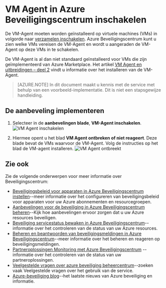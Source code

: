 <properties
   pageTitle="VM Agent in Azure Beveiligingscentrum inschakelen | Microsoft Azure"
   description="In dit document ziet u hoe u het implementeren van de aanbeveling Azure Beveiligingscentrum **VM-Agent inschakelen**."
   services="security-center"
   documentationCenter="na"
   authors="TerryLanfear"
   manager="MBaldwin"
   editor=""/>

<tags
   ms.service="security-center"
   ms.devlang="na"
   ms.topic="article"
   ms.tgt_pltfrm="na"
   ms.workload="na"
   ms.date="10/17/2016"
   ms.author="terrylan"/>

# <a name="enable-vm-agent-in-azure-security-center"></a>VM Agent in Azure Beveiligingscentrum inschakelen

De VM-Agent moeten worden geïnstalleerd op virtuele machines (VMs) in volgorde naar [verzamelen inschakelen](security-center-enable-data-collection.md).  Azure Beveiligingscentrum kunt u zien welke VMs vereisen de VM-Agent en wordt u aangeraden de VM-Agent op deze VMs in te schakelen.

De VM-Agent is al dan niet standaard geïnstalleerd voor VMs die zijn geïmplementeerd van Azure Marketplace. Het artikel [VM Agent en uitbreidingen – deel 2](https://azure.microsoft.com/blog/vm-agent-and-extensions-part-2/) vindt u informatie over het installeren van de VM-Agent.


> [AZURE.NOTE] In dit document maakt u kennis met de service met behulp van een voorbeeld-implementatie. Dit is niet een stapsgewijze handleiding.

## <a name="implement-the-recommendation"></a>De aanbeveling implementeren

1. Selecteer in de **aanbevelingen blade**, **VM-Agent inschakelen**.
![VM Agent inschakelen][1]

2. Hiermee opent u het blad **VM Agent ontbreken of niet reageert**. Deze blade bevat de VMs waarvoor de VM-Agent. Volg de instructies op het blad de VM-agent installeren.
![VM Agent ontbreekt][2]

## <a name="see-also"></a>Zie ook

Zie de volgende onderwerpen voor meer informatie over Beveiligingscentrum:

- [Beveiligingsbeleid voor apparaten in Azure Beveiligingscentrum instellen](security-center-policies.md)--meer informatie over het configureren van beveiligingsbeleid voor apparaten voor uw Azure abonnementen en resourcegroepen.
- [Aanbevelingen voor de beveiliging in Azure Beveiligingscentrum beheren](security-center-recommendations.md)--Kijk hoe aanbevelingen ervoor zorgen dat u uw Azure resources beveiligen.
- [Beveiliging servicestatus bewaken in Azure Beveiligingscentrum](security-center-monitoring.md)--informatie over het controleren van de status van uw Azure resources.
- [Beheren en beantwoorden van beveiligingsmeldingen in Azure Beveiligingscentrum](security-center-managing-and-responding-alerts.md)--meer informatie over het beheren en reageren op beveiligingsmeldingen.
- [Partneroplossingen Monitoring met Azure Beveiligingscentrum](security-center-partner-solutions.md) --informatie over het controleren van de status van uw partneroplossingen.
- [Veelgestelde vragen over azure beveiliging beheercentrum](security-center-faq.md)--zoeken vaak Veelgestelde vragen over het gebruik van de service.
- [Azure-beveiliging blog](http://blogs.msdn.com/b/azuresecurity/)--het laatste nieuws van Azure beveiliging en informatie.

<!--Image references-->
[1]: ./media/security-center-enable-vm-agent/enable-vm-agent.png
[2]: ./media/security-center-enable-vm-agent/vm-agent-is-missing.png

